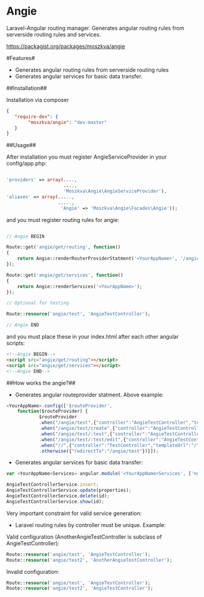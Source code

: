 Angie
=====

Laravel-Angular routing manager. Generates angular routing rules from serverside routing rules and services.

https://packagist.org/packages/moszkva/angie

#Features#

- Generates angular routing rules from serverside routing rules
- Generates angular services for basic data transfer.


##Installation##

Installation via composer

```json
{
   "require-dev": {
        "moszkva/angie": "dev-master"
   }
}
```


##Usage##

After installation you must register AngieServiceProvider in your config/app.php:

```php

'providers' => array(....,
                     ....,
                     'Moszkva\Angie\AngieServiceProvider'),
'aliases' => array(.....,
                   .....,
                    'Angie'	=> 'Moszkva\Angie\Facades\Angie'));

```

and you must register routing rules for angie:

```php

// Angie BEGIN

Route::get('angie/get/routing', function()
{
	return Angie::renderRouterProviderStatment('<YourAppName>', '/angie/test');
});

Route::get('angie/get/services', function()
{
	return Angie::renderServices('<YourAppName>');
});

// Optional for testing

Route::resource('angie/test', 'AngieTestController');

// Angie END


```

and you must place these in your index.html after each other angular scripts:

```html
<!--Angie BEGIN-->
<script src="angie/get/routing"></script>
<script src="angie/get/services"></script>
<!--Angie END-->
```

##How works the angie?##

- Generates angular routeprovider statment. Above example:
```javascript
<YourAppName>.config(['$routeProvider',
    function($routeProvider) {
            $routeProvider
			.when("/angie/test",{"controller":"AngieTestController","templateUrl":"angie/test"})
			.when("/angie/test/create",{"controller":"AngieTestController","templateUrl":"angie/test/create"})
			.when("/angie/test/:test",{"controller":"AngieTestController","templateUrl":"angie/test/' + $routeParams.test + '"})
			.when("/angie/test/:test/edit",{"controller":"AngieTestController","templateUrl":"angie/test/' + $routeParams.test + '/edit"})
			.when("//",{"controller":"TestController","templateUrl":"/"})
			.otherwise({"redirectTo":"/angie/test"})}]);

```

- Generates angular services for basic data transfer:
```javascript
var <YourAppName>Services= angular.module('<YourAppName>Services', ['ngResource']);

AngieTestControllerService.insert;		
AngieTestControllerService.update(properties);
AngieTestControllerService.delete(id);
AngieTestControllerService.show(id);

```

Very important constraint for valid service generation:
- Laravel routing rules by controller must be unique.
Example:

Valid configuration (AnotherAngieTestController is subclass of AngieTestController):
```php
Route::resource('angie/test', 'AngieTestController');
Route::resource('angie/test2', 'AnotherAngieTestController');

```
Invalid configuration:

```php
Route::resource('angie/test', 'AngieTestController');
Route::resource('angie/test2', 'AngieTestController');

```



